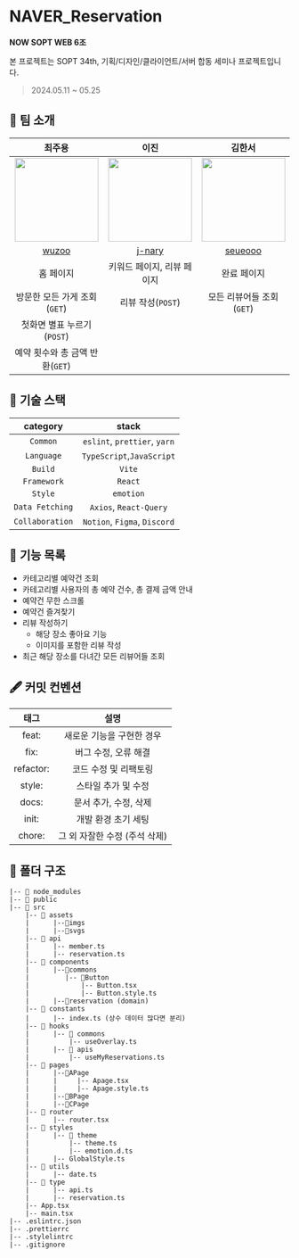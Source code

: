 # NAVER_Reservation

**NOW SOPT WEB 6조**

본 프로젝트는 SOPT 34th, 기획/디자인/클라이언트/서버 합동 세미나 프로젝트입니다.

> 2024.05.11 ~ 05.25

## 👬 팀 소개

|                                                                    **최주용**                                                                    |                                                                     **이진**                                                                     |                                                                    **김한서**                                                                    |
| :----------------------------------------------------------------------------------------------------------------------------------------------: | :----------------------------------------------------------------------------------------------------------------------------------------------: | :----------------------------------------------------------------------------------------------------------------------------------------------: |
| <center><img src="https://velog.velcdn.com/images/wuzoo/post/142ca9e2-1b00-4c56-a79c-d751c7f4430b/image.jpeg" width="150" height="150"></center> | <center><img src="https://velog.velcdn.com/images/wuzoo/post/48d244c4-229e-44d5-acf7-87cf64fd4469/image.jpeg" width="150" height="150"></center> | <center><img src="https://velog.velcdn.com/images/wuzoo/post/18d99ff7-e654-4beb-b634-2fc8b6f38f8c/image.jpeg" width="150" height="150"></center> |
|                                                        [wuzoo](https://github.com/wuzoo)                                                         |                                                       [j-nary](https://github.com/j-nary)                                                        |                                                      [seueooo](https://github.com/seueooo)                                                       |
|                                                                     홈 페이지                                                                     |                                                                     키워드 페이지, 리뷰 페이지                                                                     |                                                                     완료 페이지                                                                     |
|                                                                     방문한 모든 가게 조회(`GET`)                                                                     |                                                                     리뷰 작성(`POST`)                                                                      |                                                                    모든 리뷰어들 조회(`GET`)                                                                      |
|첫화면 별표 누르기(`POST`)|||
|예약 횟수와 총 금액 반환(`GET`)|||

## 🔗 기술 스택

| **category** | **stack** |
| :----------: | :-------: |
|      `Common`        |      `eslint`, `prettier`, `yarn`     |
|`Language`|`TypeScript`,`JavaScript`|
|`Build`|`Vite`|
|`Framework`|`React`|
|`Style`|`emotion`|
|`Data Fetching`|`Axios`, `React-Query`|
|`Collaboration`|`Notion`, `Figma`, `Discord`|

## 🎯 기능 목록

- 카테고리별 예약건 조회
- 카테고리별 사용자의 총 예약 건수, 총 결제 금액 안내
- 예약건 무한 스크롤
- 예약건 즐겨찾기
- 리뷰 작성하기
  - 해당 장소 좋아요 기능
  - 이미지를 포함한 리뷰 작성
- 최근 해당 장소를 다녀간 모든 리뷰어들 조회

## 🖋️ 커밋 컨벤션

| **태그**  |           **설명**            |
| :-------: | :---------------------------: |
|   feat:   |   새로운 기능을 구현한 경우   |
|   fix:    |     버그 수정, 오류 해결      |
| refactor: |     코드 수정 및 리팩토링     |
|  style:   |      스타일 추가 및 수정      |
|   docs:   |     문서 추가, 수정, 삭제     |
|   init:   |      개발 환경 초기 세팅      |
|  chore:   | 그 외 자잘한 수정 (주석 삭제) |

## 📁 폴더 구조

```
|-- 📁 node_modules
|-- 📁 public
|-- 📁 src
	|-- 📁 assets
	|      |--📁imgs
	|      |--📁svgs
	|-- 📁 api
	|      |-- member.ts
	|      |-- reservation.ts
	|-- 📁 components
	|      |--📁commons
	|         |-- 📁Button
	|             |-- Button.tsx
	|             |-- Button.style.ts 
	|      |--📁reservation (domain)
	|-- 📁 constants
	|      |-- index.ts (상수 데이터 많다면 분리)
	|-- 📁 hooks
	|      |-- 📁 commons
	|          |-- useOverlay.ts
	|      |-- 📁 apis
	|          |-- useMyReservations.ts       
	|-- 📁 pages
	|      |--📁APage
	|      |     |-- Apage.tsx
	|      |     |-- Apage.style.ts
	|      |--📁BPage
	|      |--📁CPage
	|-- 📁 router
	|      |-- router.tsx
	|-- 📁 styles
	|      |-- 📁 theme
	|          |-- theme.ts
	|          |-- emotion.d.ts
	|      |-- GlobalStyle.ts
	|-- 📁 utils 
	|      |-- date.ts
	|-- 📁 type 
	|      |-- api.ts
	|      |-- reservation.ts
	|-- App.tsx
	|-- main.tsx
|-- .eslintrc.json
|-- .prettierrc
|-- .stylelintrc
|-- .gitignore
```
